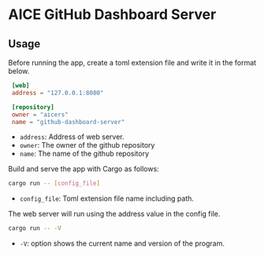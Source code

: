 # AICE GitHub Dashboard Server

## Usage

Before running the app, create a toml extension file and write it in the format below.

```toml
 [web]
 address = "127.0.0.1:8080"

 [repository]
 owner = "aicers"
 name = "github-dashboard-server"
```

* `address`: Address of web server.
* `owner`: The owner of the github repository
* `name`: The name of the github repository

Build and serve the app with Cargo as follows:

```sh
cargo run -- [config_file]
```

* `config_file`: Toml extension file name including path.

The web server will run using the address value in the config file.

```sh
cargo run -- -V
```

* `-V`: option shows the current name and version of the program.
